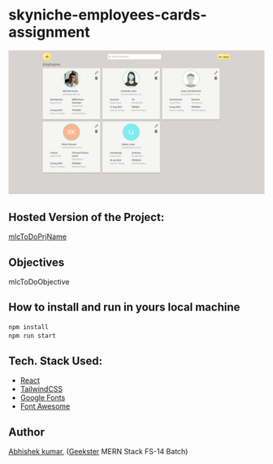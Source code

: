 # skyniche-employees-cards-assignment

![](thumbnail.png)

## Hosted Version of the Project:

[mlcToDoPrjName](https://mlcToDoPrjName.vercel.app/)

## Objectives

mlcToDoObjective

## How to install and run in yours local machine

```bash
npm install
npm run start
```

## Tech. Stack Used:

- [React](https://react.dev/)
- [TailwindCSS](https://tailwindcss.com/)
- [Google Fonts](https://fonts.google.com/)
- [Font Awesome](https://fontawesome.com/icons/)

## Author

[Abhishek kumar](https://www.linkedin.com/in/alex21c/), ([Geekster](https://geekster.in/) MERN Stack FS-14 Batch)
